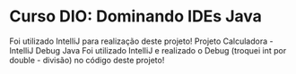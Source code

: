 # Curso DIO: Dominando IDEs Java
Foi utilizado IntelliJ para realização deste projeto!
Projeto Calculadora - IntelliJ Debug Java
Foi utilizado IntelliJ e realizado o Debug (troquei int por double - divisão) no código deste projeto!
